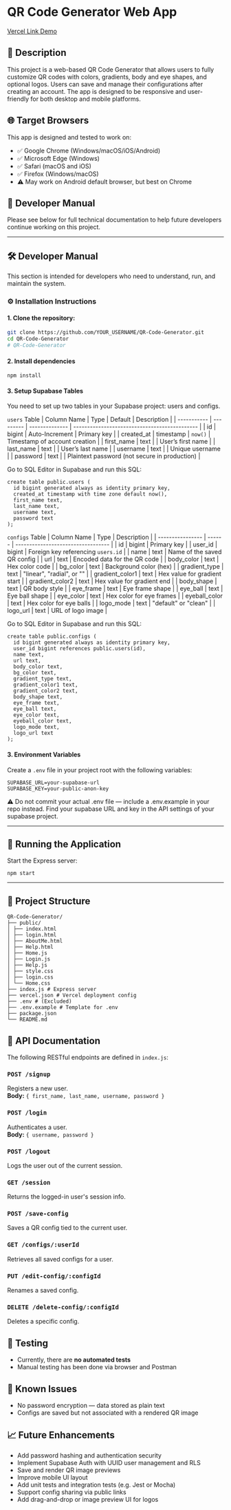# QR Code Generator Web App

[Vercel Link Demo](https://qr-code-generator-kewpiesmayos-projects.vercel.app/)

## 📌 Description

This project is a web-based QR Code Generator that allows users to fully customize QR codes with colors, gradients, body and eye shapes, and optional logos. Users can save and manage their configurations after creating an account. The app is designed to be responsive and user-friendly for both desktop and mobile platforms.

## 🌐 Target Browsers

This app is designed and tested to work on:

- ✅ Google Chrome (Windows/macOS/iOS/Android)
- ✅ Microsoft Edge (Windows)
- ✅ Safari (macOS and iOS)
- ✅ Firefox (Windows/macOS)
- ⚠️ May work on Android default browser, but best on Chrome

## 🔗 Developer Manual

Please see below for full technical documentation to help future developers continue working on this project.

---

## 🛠 Developer Manual

This section is intended for developers who need to understand, run, and maintain the system.

### ⚙️ Installation Instructions

#### 1. Clone the repository:

```bash
git clone https://github.com/YOUR_USERNAME/QR-Code-Generator.git
cd QR-Code-Generator
# QR-Code-Generator
```
#### 2. Install dependencies
```
npm install
```
#### 3. Setup Supabase Tables
You need to set up two tables in your Supabase project: users and configs.

```users``` Table
| Column Name | Type      | Default        | Description                                   |
| ----------- | --------- | -------------- | --------------------------------------------- |
| id          | bigint    | Auto-Increment | Primary key                                   |
| created\_at | timestamp | `now()`        | Timestamp of account creation                 |
| first\_name | text      |                | User’s first name                             |
| last\_name  | text      |                | User’s last name                              |
| username    | text      |                | Unique username                               |
| password    | text      |                | Plaintext password (not secure in production) |

Go to SQL Editor in Supabase and run this SQL:
```
create table public.users (
  id bigint generated always as identity primary key,
  created_at timestamp with time zone default now(),
  first_name text,
  last_name text,
  username text,
  password text
);
```

```configs``` Table
| Column Name      | Type   | Description                        |
| ---------------- | ------ | ---------------------------------- |
| id               | bigint | Primary key                        |
| user\_id         | bigint | Foreign key referencing `users.id` |
| name             | text   | Name of the saved QR config        |
| url              | text   | Encoded data for the QR code       |
| body\_color      | text   | Hex color code                     |
| bg\_color        | text   | Background color (hex)             |
| gradient\_type   | text   | "linear", "radial", or ""          |
| gradient\_color1 | text   | Hex value for gradient start       |
| gradient\_color2 | text   | Hex value for gradient end         |
| body\_shape      | text   | QR body style                      |
| eye\_frame       | text   | Eye frame shape                    |
| eye\_ball        | text   | Eye ball shape                     |
| eye\_color       | text   | Hex color for eye frames           |
| eyeball\_color   | text   | Hex color for eye balls            |
| logo\_mode       | text   | "default" or "clean"               |
| logo\_url        | text   | URL of logo image                  |

Go to SQL Editor in Supabase and run this SQL:
```
create table public.configs (
  id bigint generated always as identity primary key,
  user_id bigint references public.users(id),
  name text,
  url text,
  body_color text,
  bg_color text,
  gradient_type text,
  gradient_color1 text,
  gradient_color2 text,
  body_shape text,
  eye_frame text,
  eye_ball text,
  eye_color text,
  eyeball_color text,
  logo_mode text,
  logo_url text
);
```
#### 3. Environment Variables

Create a `.env` file in your project root with the following variables:

```env
SUPABASE_URL=your-supabase-url
SUPABASE_KEY=your-public-anon-key
```
⚠️ Do not commit your actual .env file — include a .env.example in your repo instead.
Find your supabase URL and key in the API settings of your supabase project.

---

## 🚀 Running the Application

Start the Express server:
```
npm start
```
---
## 📁 Project Structure
```
QR-Code-Generator/
├── public/
│ ├── index.html
│ ├── login.html
│ ├── AboutMe.html
│ ├── Help.html
│ ├── Home.js
│ ├── Login.js
│ ├── Help.js
│ ├── style.css
│ ├── login.css
│ └── Home.css
├── index.js # Express server
├── vercel.json # Vercel deployment config
├── .env # (Excluded)
├── .env.example # Template for .env
├── package.json
└── README.md
```

## 📡 API Documentation

The following RESTful endpoints are defined in `index.js`:

### `POST /signup`
Registers a new user.  
**Body:** `{ first_name, last_name, username, password }`

### `POST /login`
Authenticates a user.  
**Body:** `{ username, password }`

### `POST /logout`
Logs the user out of the current session.

### `GET /session`
Returns the logged-in user's session info.

### `POST /save-config`
Saves a QR config tied to the current user.

### `GET /configs/:userId`
Retrieves all saved configs for a user.

### `PUT /edit-config/:configId`
Renames a saved config.

### `DELETE /delete-config/:configId`
Deletes a specific config.

## 🧪 Testing

- Currently, there are **no automated tests**
- Manual testing has been done via browser and Postman

## 🐞 Known Issues

- No password encryption — data stored as plain text
- Configs are saved but not associated with a rendered QR image

## 📈 Future Enhancements

- Add password hashing and authentication security
- Implement Supabase Auth with UUID user management and RLS
- Save and render QR image previews
- Improve mobile UI layout
- Add unit tests and integration tests (e.g. Jest or Mocha)
- Support config sharing via public links
- Add drag-and-drop or image preview UI for logos
